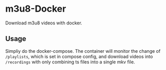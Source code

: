 # m3u8-Docker
Download m3u8 videos with docker.

## Usage
Simpliy do the docker-compose.
The container will monitor the change of `/playlists`, which is set in compose config,  and download videos into `/recordings` with only combining ts files into a single mkv file.
